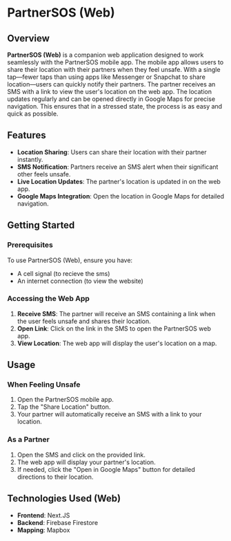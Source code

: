 # PartnerSOS (Web)

## Overview
**PartnerSOS (Web)** is a companion web application designed to work seamlessly with the PartnerSOS mobile app. The mobile app allows users to share their location with their partners when they feel unsafe. With a single tap—fewer taps than using apps like Messenger or Snapchat to share location—users can quickly notify their partners. The partner receives an SMS with a link to view the user's location on the web app. The location updates regularly and can be opened directly in Google Maps for precise navigation. This ensures that in a stressed state, the process is as easy and quick as possible.


## Features
- **Location Sharing**: Users can share their location with their partner instantly.
- **SMS Notification**: Partners receive an SMS alert when their significant other feels unsafe.
- **Live Location Updates**: The partner's location is updated in  on the web app.
- **Google Maps Integration**: Open the location in Google Maps for detailed navigation.

## Getting Started

### Prerequisites
To use PartnerSOS (Web), ensure you have:
- A cell signal (to recieve the sms)
- An internet connection (to view the website)

### Accessing the Web App
1. **Receive SMS**: The partner will receive an SMS containing a link when the user feels unsafe and shares their location.
2. **Open Link**: Click on the link in the SMS to open the PartnerSOS web app.
3. **View Location**: The web app will display the user's location on a map.

## Usage

### When Feeling Unsafe
1. Open the PartnerSOS mobile app.
2. Tap the "Share Location" button.
3. Your partner will automatically receive an SMS with a link to your location.

### As a Partner
1. Open the SMS and click on the provided link.
2. The web app will display your partner's  location.
3. If needed, click the "Open in Google Maps" button for detailed directions to their location.

## Technologies Used (Web)
- **Frontend**: Next.JS
- **Backend**: Firebase Firestore
- **Mapping**: Mapbox
